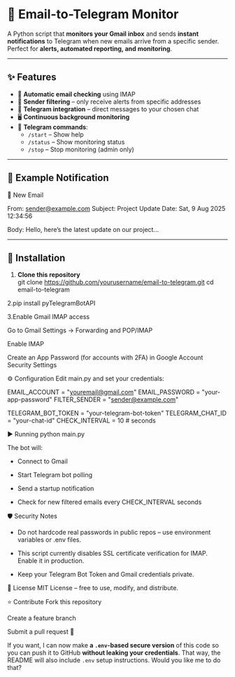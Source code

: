 # 📧 Email-to-Telegram Monitor

A Python script that **monitors your Gmail inbox** and sends **instant notifications** to Telegram when new emails arrive from a specific sender.  
Perfect for **alerts, automated reporting, and monitoring**.

---

## ✨ Features

- 🔄 **Automatic email checking** using IMAP
- 📌 **Sender filtering** – only receive alerts from specific addresses
- 📱 **Telegram integration** – direct messages to your chosen chat
- 🖥 **Continuous background monitoring**
- 💬 **Telegram commands**:
  - `/start` – Show help
  - `/status` – Show monitoring status
  - `/stop` – Stop monitoring (admin only)

---

## 📸 Example Notification


📧 New Email

From: sender@example.com
Subject: Project Update
Date: Sat, 9 Aug 2025 12:34:56

Body:
Hello, here’s the latest update on our project...


---

## 🚀 Installation

1. **Clone this repository**  
git clone https://github.com/yourusername/email-to-telegram.git
cd email-to-telegram

2.pip install pyTelegramBotAPI

3.Enable Gmail IMAP access

Go to Gmail Settings → Forwarding and POP/IMAP

Enable IMAP

Create an App Password (for accounts with 2FA) in Google Account Security Settings

⚙️ Configuration
Edit main.py and set your credentials:

EMAIL_ACCOUNT = "youremail@gmail.com"
EMAIL_PASSWORD = "your-app-password"
FILTER_SENDER = "sender@example.com"

TELEGRAM_BOT_TOKEN = "your-telegram-bot-token"
TELEGRAM_CHAT_ID = "your-chat-id"
CHECK_INTERVAL = 10  # seconds


▶️ Running
python main.py


The bot will:

- Connect to Gmail

- Start Telegram bot polling

- Send a startup notification

- Check for new filtered emails every CHECK_INTERVAL seconds

🛡 Security Notes
- Do not hardcode real passwords in public repos – use environment variables or .env files.

- This script currently disables SSL certificate verification for IMAP. Enable it in production.

- Keep your Telegram Bot Token and Gmail credentials private.

📄 License
MIT License – free to use, modify, and distribute.

⭐ Contribute
Fork this repository

Create a feature branch

Submit a pull request 🚀


If you want, I can now make **a `.env`-based secure version** of this code so you can push it to GitHub **without leaking your credentials**. That way, the README will also include `.env` setup instructions. Would you like me to do that?


